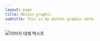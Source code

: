 ```yaml
---
layout: page
title: Motion graphic
subtitle: This is my motion graphic work.
---
```


![이미지 대체 텍스트](https://github.com/yeonDesign/yeondesign.github.io/blob/master/무제%203.png?raw=true)
